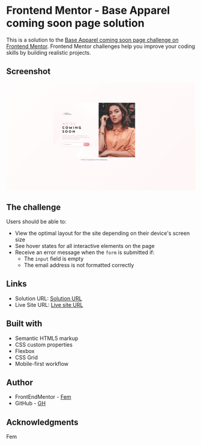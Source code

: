 # Frontend Mentor - Base Apparel coming soon page solution

This is a solution to the [Base Apparel coming soon page challenge on Frontend Mentor](https://www.frontendmentor.io/challenges/base-apparel-coming-soon-page-5d46b47f8db8a7063f9331a0). Frontend Mentor challenges help you improve your coding skills by building realistic projects. 

## Screenshot

<img src="./assets/Screenshot.png" alt="Image Screenshot" width = 828>

## The challenge

Users should be able to:

- View the optimal layout for the site depending on their device's screen size
- See hover states for all interactive elements on the page
- Receive an error message when the `form` is submitted if:
  - The `input` field is empty
  - The email address is not formatted correctly


## Links

- Solution URL: [Solution URL](https://your-solution-url.com)
- Live Site URL: [Live site URL](https://your-live-site-url.com)

## Built with

- Semantic HTML5 markup
- CSS custom properties
- Flexbox
- CSS Grid
- Mobile-first workflow

## Author
- FrontEndMentor - [Fem](https://www.frontendmentor.io/profile/Great-kiola)
- GitHub - [GH](https://github.com/Great-kiola)

## Acknowledgments

Fem